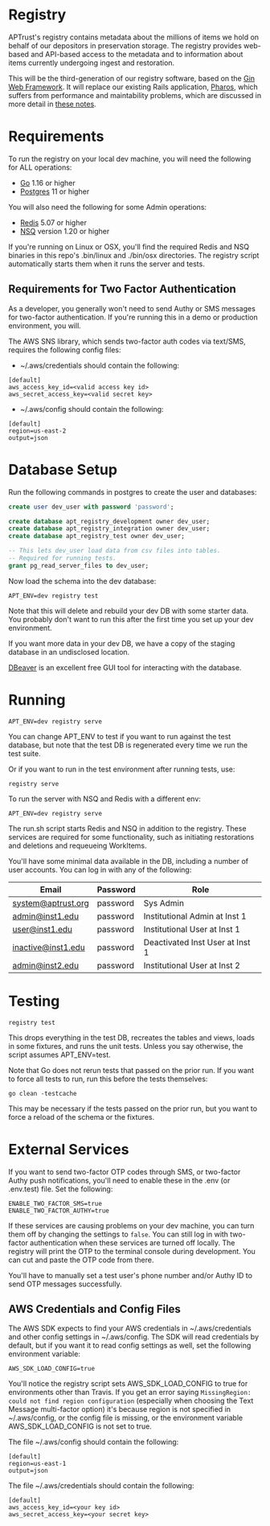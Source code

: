 # Registry

APTrust's registry contains metadata about the millions of items we hold on behalf of our depositors in preservation storage. The registry provides web-based and API-based access to the metadata and to information about items currently undergoing ingest and restoration.

This will be the third-generation of our registry software, based on the [Gin Web Framework](https://github.com/gin-gonic/gin). It will replace our existing Rails application, [Pharos](https://github.com/APTrust/pharos), which suffers from performance and maintability problems, which are discussed in more detail in [these notes](notes.md).

# Requirements

To run the registry on your local dev machine, you will need the following for ALL operations:

* [Go](https://golang.org/dl/) 1.16 or higher
* [Postgres](https://www.postgresql.org/download/) 11 or higher

You will also need the following for some Admin operations:

* [Redis](https://redis.io/download) 5.07 or higher
* [NSQ](https://nsq.io/deployment/installing.html) version 1.20 or higher

If you're running on Linux or OSX, you'll find the required Redis and NSQ binaries in this repo's .bin/linux and ./bin/osx directories. The registry script automatically starts them when it runs the server and tests.

## Requirements for Two Factor Authentication

As a developer, you generally won't need to send Authy or SMS messages for two-factor authentication. If you're running this in a demo or production environment, you will.

The AWS SNS library, which sends two-factor auth codes via text/SMS, requires the following config files:

* ~/.aws/credentials should contain the following:

```
[default]
aws_access_key_id=<valid access key id>
aws_secret_access_key=<valid secret key>
```

* ~/.aws/config should contain the following:

```
[default]
region=us-east-2
output=json
```


# Database Setup

Run the following commands in postgres to create the user and databases:

```sql
create user dev_user with password 'password';

create database apt_registry_development owner dev_user;
create database apt_registry_integration owner dev_user;
create database apt_registry_test owner dev_user;

-- This lets dev_user load data from csv files into tables.
-- Required for running tests.
grant pg_read_server_files to dev_user;
```

Now load the schema into the dev database:

```
APT_ENV=dev registry test
```

Note that this will delete and rebuild your dev DB with some starter data. You probably don't want to run this after the first time you set up your dev environment.

If you want more data in your dev DB, we have a copy of the staging database in an undisclosed location.

[DBeaver](https://dbeaver.io/download/) is an excellent free GUI tool for interacting with the database.

# Running

`APT_ENV=dev registry serve`

You can change APT_ENV to test if you want to run against the test database, but note that the test DB is regenerated every time we run the test suite.

Or if you want to run in the test environment after running tests, use:

`registry serve`

To run the server with NSQ and Redis with a different env:

`APT_ENV=dev registry serve`

The run.sh script starts Redis and NSQ in addition to the registry. These services are required for some functionality, such as initiating restorations and deletions and requeueing WorkItems.

You'll have some minimal data available in the DB, including a number of user accounts. You can log in with any of the following:

| Email                | Password | Role                            |
| -------------------- | -------- | ------------------------------- |
| system@aptrust.org   | password | Sys Admin                       |
| admin@inst1.edu      | password | Institutional Admin at Inst 1   |
| user@inst1.edu       | password | Institutional User at Inst 1    |
| inactive@inst1.edu   | password | Deactivated Inst User at Inst 1 |
| admin@inst2.edu      | password | Institutional User at Inst 2    |


# Testing

`registry test`

This drops everything in the test DB, recreates the tables and views, loads in some fixtures, and runs the unit tests. Unless you say otherwise, the script assumes APT_ENV=test.

Note that Go does not rerun tests that passed on the prior run. If you want to force all tests to run, run this before the tests themselves:

`go clean -testcache`

This may be necessary if the tests passed on the prior run, but you want to force a reload of the schema or the fixtures.

# External Services

If you want to send two-factor OTP codes through SMS, or two-factor Authy push notifications, you'll need to enable these in the .env (or .env.test) file. Set the following:

```
ENABLE_TWO_FACTOR_SMS=true
ENABLE_TWO_FACTOR_AUTHY=true
```

If these services are causing problems on your dev machine, you can turn them off by changing the settings to `false`. You can still log in with two-factor authentication when these services are turned off locally. The registry will print the OTP to the terminal console during development. You can cut and paste the OTP code from there.

You'll have to manually set a test user's phone number and/or Authy ID to send OTP messages successfully.

## AWS Credentials and Config Files

The AWS SDK expects to find your AWS credentials in ~/.aws/credentials and other config settings in ~/.aws/config. The SDK will read credentials by default, but if you want it to read config settings as well, set the following environment variable:

```
AWS_SDK_LOAD_CONFIG=true
```

You'll notice the registry script sets AWS\_SDK\_LOAD\_CONFIG to true for environments other than Travis. If you get an error saying `MissingRegion: could not find region configuration` (especially when choosing the Text Message multi-factor option) it's because region is not specified in ~/.aws/config, or the config file is missing, or the environment variable AWS\_SDK\_LOAD\_CONFIG is not set to true.

The file ~/.aws/config should contain the following:

```
[default]
region=us-east-1
output=json
```

The file ~/.aws/credentials should contain the following:

```
[default]
aws_access_key_id=<your key id>
aws_secret_access_key=<your secret key>
```
